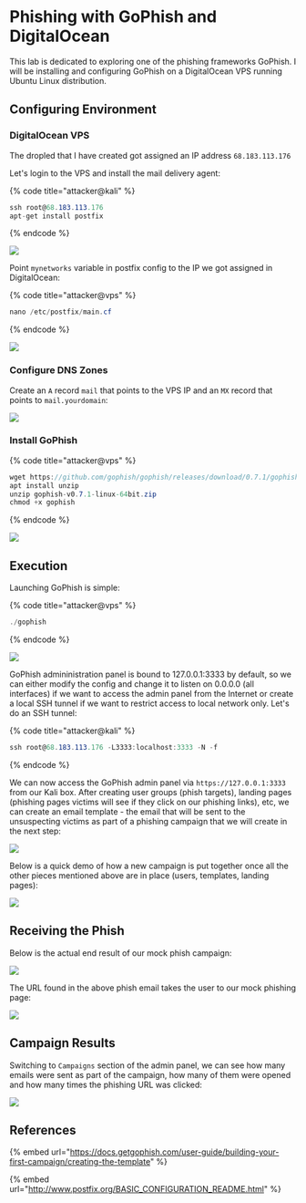 # Phishing with GoPhish and DigitalOcean

This lab is dedicated to exploring one of the phishing frameworks GoPhish. I will be installing and configuring GoPhish on a DigitalOcean VPS running Ubuntu Linux distribution.

## Configuring Environment

### DigitalOcean VPS

The dropled that I have created got assigned an IP address `68.183.113.176`

Let's login to the VPS and install the mail delivery agent:

{% code title="attacker@kali" %}
```csharp
ssh root@68.183.113.176
apt-get install postfix
```
{% endcode %}

![](<../../.gitbook/assets/Screenshot from 2019-01-09 21-12-51.png>)

Point `mynetworks` variable in postfix config to the IP we got assigned in DigitalOcean:

{% code title="attacker@vps" %}
```csharp
nano /etc/postfix/main.cf
```
{% endcode %}

![](<../../.gitbook/assets/Screenshot from 2019-01-08 22-37-41.png>)

### Configure DNS Zones

Create an `A` record `mail` that points to the VPS IP and an `MX` record that points to `mail.yourdomain`:

![](<../../.gitbook/assets/Screenshot from 2019-01-08 22-56-12.png>)

### Install GoPhish

{% code title="attacker@vps" %}
```csharp
wget https://github.com/gophish/gophish/releases/download/0.7.1/gophish-v0.7.1-linux-64bit.zip
apt install unzip
unzip gophish-v0.7.1-linux-64bit.zip
chmod +x gophish
```
{% endcode %}

![](<../../.gitbook/assets/Screenshot from 2019-01-08 22-40-21.png>)

## Execution

Launching GoPhish is simple:

{% code title="attacker@vps" %}
```csharp
./gophish
```
{% endcode %}

![](<../../.gitbook/assets/Screenshot from 2019-01-08 22-41-09.png>)

GoPhish admininistration panel is bound to 127.0.0.1:3333 by default, so we can either modify the config and change it to listen on 0.0.0.0 (all interfaces) if we want to access the admin panel from the Internet or create a local SSH tunnel if we want to restrict access to local network only. Let's do an SSH tunnel:

{% code title="attacker@kali" %}
```csharp
ssh root@68.183.113.176 -L3333:localhost:3333 -N -f
```
{% endcode %}

We can now access the GoPhish admin panel via `https://127.0.0.1:3333` from our Kali box. After creating user groups (phish targets), landing pages (phishing pages victims will see if they click on our phishing links), etc, we can create an email template - the email that will be sent to the unsuspecting victims as part of a phishing campaign that we will create in the next step:

![](<../../.gitbook/assets/Screenshot from 2019-01-08 22-45-34.png>)

Below is a quick demo of how a new campaign is put together once all the other pieces mentioned above are in place (users, templates, landing pages):

![](<../../.gitbook/assets/Peek 2019-01-08 22-47.gif>)

## Receiving the Phish

Below is the actual end result of our mock phish campaign:

![](<../../.gitbook/assets/Screenshot from 2019-01-08 22-50-47.png>)

The URL found in the above phish email takes the user to our mock phishing page:

![](<../../.gitbook/assets/Screenshot from 2019-01-08 22-51-21.png>)

## Campaign Results

Switching to `Campaigns` section of the admin panel, we can see how many emails were sent as part of the campaign, how many of them were opened and how many times the phishing URL was clicked:

![](<../../.gitbook/assets/Screenshot from 2019-01-08 23-11-32.png>)

## References

{% embed url="https://docs.getgophish.com/user-guide/building-your-first-campaign/creating-the-template" %}

{% embed url="http://www.postfix.org/BASIC_CONFIGURATION_README.html" %}
